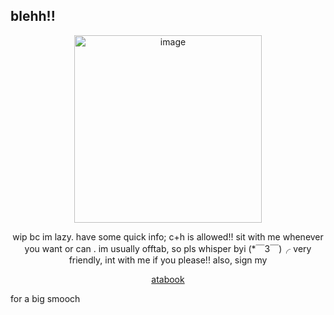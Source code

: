 ## blehh!!
 </p>
<p align="center">
<img width="300" height="300" alt="image" src="https://github.com/user-attachments/assets/196a47fd-54d5-4f78-8498-151f91f2fdcb" />
 </p>
<p align="center">
wip bc im lazy. have some quick info; c+h is allowed!! sit with me whenever you want or can . im usually offtab, so pls whisper byi (*￣3￣)╭ very friendly, int with me if you please!! also, sign my <p align="center">
  <a href="https://deerilyyvo.atabook.org/">atabook</a>
</p> for a big smooch






